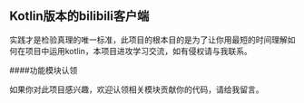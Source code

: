 ## Kotlin版本的bilibili客户端

实践才是检验真理的唯一标准，此项目的根本目的是为了让你用最短的时间理解如何在项目中运用kotlin，本项目进攻学习交流，如有侵权请与我联系。

####功能模块认领

如果你对此项目感兴趣，欢迎认领相关模块贡献你的代码，请给我留言。

